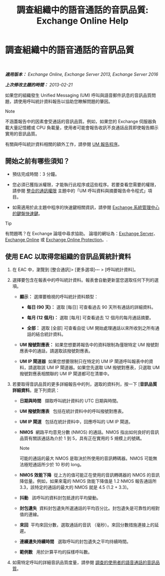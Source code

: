 ﻿---
title: '調查組織中的語音通話的音訊品質: Exchange Online Help'
TOCTitle: 調查組織中的語音通話的音訊品質
ms:assetid: 8a87694b-1678-4a01-859f-5ad3b2c73db5
ms:mtpsurl: https://technet.microsoft.com/zh-tw/library/JJ659069(v=EXCHG.150)
ms:contentKeyID: 50554024
ms.date: 05/23/2018
mtps_version: v=EXCHG.150
ms.translationtype: MT
---

# 調查組織中的語音通話的音訊品質

 

_**適用版本：** Exchange Online, Exchange Server 2013, Exchange Server 2016_

_**上次修改主題的時間：** 2013-02-21_

如果您的組織發生 Unified Messaging (UM) 呼叫與語音郵件訊息的音訊品質問題，請使用呼叫統計資料報告以協助您瞭解問題的肇因。


> [!NOTE]  
> 不涵蓋報告中的因素會受通話的音訊品質。例如，如果您的 Exchange 伺服器負載大量記憶體或 CPU 負載量，使用者可能會報告收訊不良通話品質即使報告顯示實用的音訊品質。




有關與呼叫統計資料相關的額外工作，請參閱 [UM 報告程序](um-reports-procedures-exchange-2013-help.md)。

## 開始之前有哪些須知？

  - 預估完成時間：3 分鐘。

  - 您必須已獲指派權限，才能執行此程序或這些程序。若要查看您需要的權限，請參閱 [整合的通訊權限](unified-messaging-permissions-exchange-2013-help.md) 主題中的「UM 呼叫資料與摘要報告命令程式」項目。

  - 如需適用於此主題中程序的快速鍵相關資訊，請參閱 [Exchange 系統管理中心的鍵盤快速鍵](keyboard-shortcuts-in-the-exchange-admin-center-exchange-online-protection-help.md)。


> [!TIP]  
> 有問題嗎？在 Exchange 論壇中尋求協助。 論壇的網址為：<a href="https://go.microsoft.com/fwlink/p/?linkid=60612">Exchange Server</a>、 <a href="https://go.microsoft.com/fwlink/p/?linkid=267542">Exchange Online</a> 或 <a href="https://go.microsoft.com/fwlink/p/?linkid=285351">Exchange Online Protection</a>。.




## 使用 EAC 以取得您組織的音訊品質統計資料

1.  在 EAC 中，瀏覽到 \[整合通訊\]\> \[更多選項\]![更多選項圖示](images/JJ150550.5381819e-3b21-4873-8714-e9b956290b28(EXCHG.150).gif "更多選項圖示") \> \[呼叫統計資料\]。

2.  選擇要包含在報表中的呼叫統計資料。報表會自動更新當您選取任何下列的選項。
    
      - **顯示：** 選擇要檢視的呼叫統計資料類型：
        
          - **每日 (90 天)：** 選取 \[每日\] 可查看過去 90 天所有通話的詳細資料。
        
          - **每月 (12 個月)：** 選取 \[每月\] 可查看過去 12 個月的每月通話摘要。
        
          - **全部：** 選取 \[全部\] 可查看自從 UM 開始處理通話以來所收到之所有通話的結合統計資料。
    
      - **UM 撥號對應表：** 如果您想要將報告中的資料限制為僅限特定 UM 撥號對應表中的通話，請選取該撥號對應表。
    
      - **UM IP 閘道器**  如果您想要限制只在特定的 UM IP 閘道呼叫報表中的資料，請選取該 UM IP 閘道器。如果您先選取 UM 撥號對應表，只選取 UM 撥號對應表相關聯的 UM IP 閘道都可在清單中。

3.  若要取得音訊品質的更多詳細報告中的列，選取的資料列，按一下 \[**音訊品質詳細資料**。是下列資訊：
    
      - **日期與時間**   擷取呼叫統計資料的 UTC 日期與時間。
    
      - **UM 撥號對應表**   包括在統計資料中的呼叫撥號對應表。
    
      - **UM IP 閘道**   包括在統計資料中，回應呼叫的 UM IP 閘道。
    
      - **NMOS**  網路平均意見分數 (NMOS) 的通話。NMOS 指出如何良好的音訊品質有關該通話為介於 1 到 5，具有正在實用的 5 規模上的號碼。
        
        > [!NOTE]  
        > 可能的通話的最大 NMOS 是取決於所使用的音訊轉碼器。NMOS 可能無法極短通話所少於 10 秒的 long。
    
      - **NMOS 效能下降**  從上方的值可能正在使用的音訊轉碼器的 NMOS 的音訊降低量。例如，如果來電的 NMOS 效能下降值是 1.2 NMOS 報告通話所 3.3，該特定的通話的最大的 NMOS 就是 4.5 (1.2 + 3.3)。
    
      - **抖動**   該呼叫的資料封包抵達的平均變動。
    
      - **封包遺失**  資料封包遺失所選通話的平均百分比。封包遺失是可靠性的相對值的連線。
    
      - **來回**  平均來回分數，選取通話的音訊 （毫秒）。來回分數措施連接上的延遲。
    
      - **連續遺失持續時間**   選取呼叫的封包遺失之平均持續時間。
    
      - **範例數**   用於計算平均的採樣呼叫數。

4.  如需特定呼叫的詳細音訊品質度量，請參閱 [調查的使用者的語音通話的音訊品質](investigate-the-audio-quality-of-voice-calls-for-a-user-exchange-2013-help.md)。

